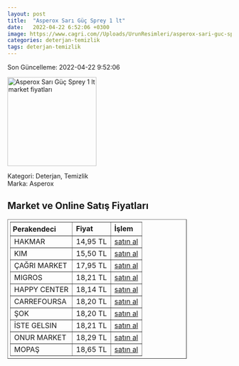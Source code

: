 ```yaml
---
layout: post
title:  "Asperox Sarı Güç Sprey 1 lt"
date:   2022-04-22 6:52:06 +0300
image: https://www.cagri.com//Uploads/UrunResimleri/asperox-sari-guc-sprey-1-lt-fbb6.jpg
categories: deterjan-temizlik
tags: deterjan-temizlik
---
```


Son Güncelleme: 2022-04-22 9:52:06

<img src="https://www.cagri.com//Uploads/UrunResimleri/asperox-sari-guc-sprey-1-lt-fbb6.jpg" width="200" alt="Asperox Sarı Güç Sprey 1 lt market fiyatları" />

Kategori: Deterjan, Temizlik
<br />
Marka: Asperox

<h2>Market ve Online Satış Fiyatları</h2>

<table border="1" style="padding: 5px;width:80%;">
  <tr>
    <td style="padding: 5px;"><strong>Perakendeci</strong></td>
    <td><strong>Fiyat</strong></td>
    <td><strong>İşlem</strong></td>
  </tr>
  <tr>
              <td title="Hakmar">HAKMAR</td>
              <td>14,95 TL</td>
              <td><a title="Hakmar" target="_blank" href="https://www.hakmarexpress.com.tr/urun/temizlik-asperox-sari-guc-cok-amacli-ultra-yag-cozucu-1-lt">satın al</a></td>
            </tr><tr>
              <td title="Kim">KIM</td>
              <td>15,50 TL</td>
              <td><a title="Kim" target="_blank" href="https://www.kimgeldi.com/asperox-sari-guc-1000-ml">satın al</a></td>
            </tr><tr>
              <td title="Çağrı Market">ÇAĞRI MARKET</td>
              <td>17,95 TL</td>
              <td><a title="Çağrı Market" target="_blank" href="https://www.cagri.com/asperox-sari-guc-sprey-1-lt-18038">satın al</a></td>
            </tr><tr>
              <td title="Migros">MIGROS</td>
              <td>18,21 TL</td>
              <td><a title="Migros" target="_blank" href="https://www.migros.com.tr/asperox-sari-guc-sprey-1-l-p-1d4f3c4">satın al</a></td>
            </tr><tr>
              <td title="Happy Center">HAPPY CENTER</td>
              <td>18,14 TL</td>
              <td><a title="Happy Center" target="_blank" href="https://www.happycenter.com.tr/asperox-sari-guc-1lt-sprey12">satın al</a></td>
            </tr><tr>
              <td title="CarrefourSA">CARREFOURSA</td>
              <td>18,20 TL</td>
              <td><a title="CarrefourSA" target="_blank" href="https://www.carrefoursa.com/asperox-sari-guc-1-lt-p-30285107">satın al</a></td>
            </tr><tr>
              <td title="Şok">ŞOK</td>
              <td>18,20 TL</td>
              <td><a title="Şok" target="_blank" href="https://www.sokmarket.com.tr/sari-guc-1-lt-p-29102/">satın al</a></td>
            </tr><tr>
              <td title="İste Gelsin">İSTE GELSIN</td>
              <td>18,21 TL</td>
              <td><a title="İste Gelsin" target="_blank" href="https://www.istegelsin.com/urun/asperox-sari-guc-sprey-1-l_PRS21-AD">satın al</a></td>
            </tr><tr>
              <td title="Onur Market">ONUR MARKET</td>
              <td>18,29 TL</td>
              <td><a title="Onur Market" target="_blank" href="https://www.onurmarket.com/-asperox-sari-guc-1-lt-sprey--68235">satın al</a></td>
            </tr><tr>
              <td title="Mopaş">MOPAŞ</td>
              <td>18,65 TL</td>
              <td><a title="Mopaş" target="_blank" href="https://mopas.com.tr/asperox-sari-guc-sprey-1000-ml/p/859687">satın al</a></td>
            </tr>
</table>
